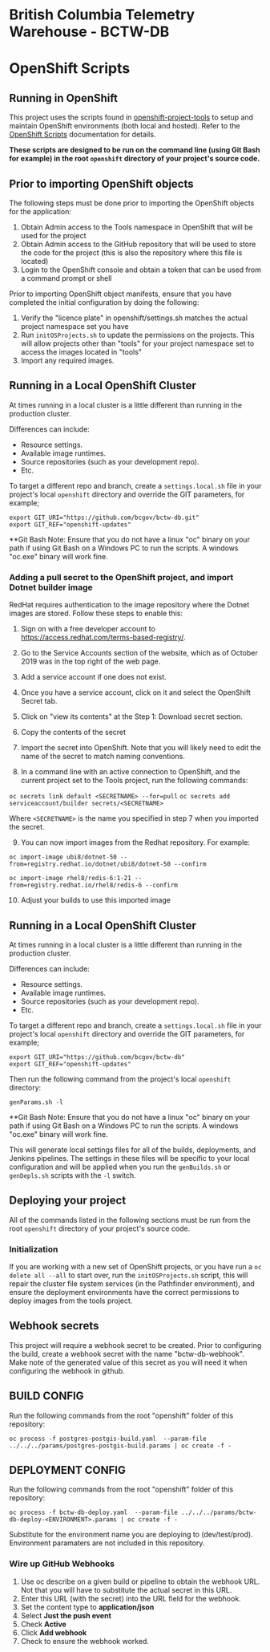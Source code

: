 British Columbia Telemetry Warehouse - BCTW-DB
======================

# OpenShift Scripts

## Running in OpenShift

This project uses the scripts found in [openshift-project-tools](https://github.com/BCDevOps/openshift-project-tools) to setup and maintain OpenShift environments (both local and hosted).  Refer to the [OpenShift Scripts](https://github.com/BCDevOps/openshift-project-tools/blob/master/bin/README.md) documentation for details.

**These scripts are designed to be run on the command line (using Git Bash for example) in the root `openshift` directory of your project's source code.**

## Prior to importing OpenShift objects

The following steps must be done prior to importing the OpenShift objects for the application:

1. Obtain Admin access to the Tools namespace in OpenShift that will be used for the project
2. Obtain Admin access to the GitHub repository that will be used to store the code for the project (this is also the repository where this file is located)
3. Login to the OpenShift console and obtain a token that can be used from a command prompt or shell

Prior to importing OpenShift object manifests, ensure that you have completed the initial configuration by doing the following:

1. Verify the "licence plate" in openshift/settings.sh matches the actual project namespace set you have
2. Run `initOSProjects.sh` to update the permissions on the projects.  This will allow projects other than "tools" for your project namespace set to access the images located in "tools"
3. Import any required images.  

## Running in a Local OpenShift Cluster

At times running in a local cluster is a little different than running in the production cluster.

Differences can include:
* Resource settings.
* Available image runtimes.
* Source repositories (such as your development repo).
* Etc.

To target a different repo and branch, create a `settings.local.sh` file in your project's local `openshift` directory and override the GIT parameters, for example;
```
export GIT_URI="https://github.com/bcgov/bctw-db.git"
export GIT_REF="openshift-updates"
```

**Git Bash Note:  Ensure that you do not have a linux "oc" binary on your path if using Git Bash on a Windows PC to run the scripts.  A windows "oc.exe" binary will work fine.

### Adding a pull secret to the OpenShift project, and import Dotnet builder image

RedHat requires authentication to the image repository where the Dotnet images are stored.  Follow these steps to enable this:

1) Sign on with a free developer account to https://access.redhat.com/terms-based-registry/.  

2) Go to the Service Accounts section of the website, which as of October 2019 was in the top right of the web page.

3) Add a service account if one does not exist.

4) Once you have a service account, click on it and select the OpenShift Secret tab.

5) Click on "view its contents" at the Step 1: Download secret section.  

6) Copy the contents of the secret 

7) Import the secret into OpenShift.  Note that you will likely need to edit the name of the secret to match naming conventions.

8) In a command line with an active connection to OpenShift, and the current project set to the Tools project, run the following commands:

`oc secrets link default <SECRETNAME> --for=pull`
`oc secrets add serviceaccount/builder secrets/<SECRETNAME>`

Where `<SECRETNAME>` is the name you specified in step 7 when you imported the secret.

9) You can now import images from the Redhat repository.  For example:

`oc import-image ubi8/dotnet-50 --from=registry.redhat.io/dotnet/ubi8/dotnet-50 --confirm` 

`oc import-image rhel8/redis-6:1-21 --from=registry.redhat.io/rhel8/redis-6 --confirm`

10) Adjust your builds to use this imported image


## Running in a Local OpenShift Cluster

At times running in a local cluster is a little different than running in the production cluster.

Differences can include:
* Resource settings.
* Available image runtimes.
* Source repositories (such as your development repo).
* Etc.

To target a different repo and branch, create a `settings.local.sh` file in your project's local `openshift` directory and override the GIT parameters, for example;
```
export GIT_URI="https://github.com/bcgov/bctw-db"
export GIT_REF="openshift-updates"
```

Then run the following command from the project's local `openshift` directory:
```
genParams.sh -l
```

**Git Bash Note:  Ensure that you do not have a linux "oc" binary on your path if using Git Bash on a Windows PC to run the scripts.  A windows "oc.exe" binary will work fine.

This will generate local settings files for all of the builds, deployments, and Jenkins pipelines.
The settings in these files will be specific to your local configuration and will be applied when you run the `genBuilds.sh` or `genDepls.sh` scripts with the `-l` switch.


## Deploying your project

All of the commands listed in the following sections must be run from the root `openshift` directory of your project's source code.

### Initialization

If you are working with a new set of OpenShift projects, or you have run a `oc delete all --all` to start over, run the `initOSProjects.sh` script, this will repair the cluster file system services (in the Pathfinder environment), and ensure the deployment environments have the correct permissions to deploy images from the tools project.

## Webhook secrets

This project will require a webhook secret to be created.  Prior to configuring the build, create a webhook secret with the name "bctw-db-webhook".  Make note of the generated value of this secret as you will need it when configuring the webhook in github.

## BUILD CONFIG

Run the following commands from the root "openshift" folder of this repository:

`oc process -f postgres-postgis-build.yaml  --param-file ../../../params/postgres-postgis-build.params | oc create -f -`

## DEPLOYMENT CONFIG

Run the following commands from the root "openshift" folder of this repository:

`oc process -f bctw-db-deploy.yaml  --param-file ../../../params/bctw-db-deploy-<ENVIRONMENT>.params | oc create -f -`

Substitute <ENVIRONMENT> for the environment name you are deploying to (dev/test/prod).  Environment paramaters are not included in this repository.

### Wire up GitHub Webhooks

1. Use oc describe on a given build or pipeline to obtain the webhook URL.  Not that you will have to substitute the actual secret in this URL.
2. Enter this URL (with the secret) into the URL field for the webhook.
3. Set the content type to **application/json**
4. Select **Just the push event**
5. Check **Active**
6. Click **Add webhook**
7. Check to ensure the webhook worked.